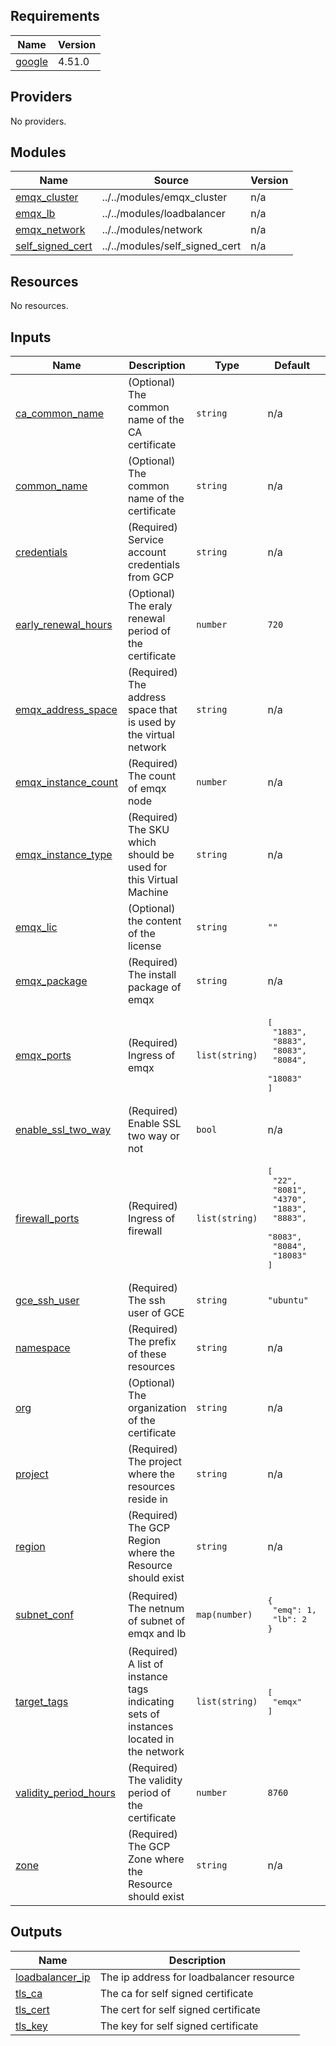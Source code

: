 <!-- BEGIN_TF_DOCS -->
## Requirements

| Name | Version |
|------|---------|
| <a name="requirement_google"></a> [google](#requirement\_google) | 4.51.0 |

## Providers

No providers.

## Modules

| Name | Source | Version |
|------|--------|---------|
| <a name="module_emqx_cluster"></a> [emqx\_cluster](#module\_emqx\_cluster) | ../../modules/emqx_cluster | n/a |
| <a name="module_emqx_lb"></a> [emqx\_lb](#module\_emqx\_lb) | ../../modules/loadbalancer | n/a |
| <a name="module_emqx_network"></a> [emqx\_network](#module\_emqx\_network) | ../../modules/network | n/a |
| <a name="module_self_signed_cert"></a> [self\_signed\_cert](#module\_self\_signed\_cert) | ../../modules/self_signed_cert | n/a |

## Resources

No resources.

## Inputs

| Name | Description | Type | Default | Required |
|------|-------------|------|---------|:--------:|
| <a name="input_ca_common_name"></a> [ca\_common\_name](#input\_ca\_common\_name) | (Optional) The common name of the CA certificate | `string` | n/a | yes |
| <a name="input_common_name"></a> [common\_name](#input\_common\_name) | (Optional) The common name of the certificate | `string` | n/a | yes |
| <a name="input_credentials"></a> [credentials](#input\_credentials) | (Required) Service account credentials from GCP | `string` | n/a | yes |
| <a name="input_early_renewal_hours"></a> [early\_renewal\_hours](#input\_early\_renewal\_hours) | (Optional) The eraly renewal period of the certificate | `number` | `720` | no |
| <a name="input_emqx_address_space"></a> [emqx\_address\_space](#input\_emqx\_address\_space) | (Required) The address space that is used by the virtual network | `string` | n/a | yes |
| <a name="input_emqx_instance_count"></a> [emqx\_instance\_count](#input\_emqx\_instance\_count) | (Required) The count of emqx node | `number` | n/a | yes |
| <a name="input_emqx_instance_type"></a> [emqx\_instance\_type](#input\_emqx\_instance\_type) | (Required) The SKU which should be used for this Virtual Machine | `string` | n/a | yes |
| <a name="input_emqx_lic"></a> [emqx\_lic](#input\_emqx\_lic) | (Optional) the content of the license | `string` | `""` | no |
| <a name="input_emqx_package"></a> [emqx\_package](#input\_emqx\_package) | (Required) The install package of emqx | `string` | n/a | yes |
| <a name="input_emqx_ports"></a> [emqx\_ports](#input\_emqx\_ports) | (Required) Ingress of emqx | `list(string)` | <pre>[<br>  "1883",<br>  "8883",<br>  "8083",<br>  "8084",<br>  "18083"<br>]</pre> | no |
| <a name="input_enable_ssl_two_way"></a> [enable\_ssl\_two\_way](#input\_enable\_ssl\_two\_way) | (Required) Enable SSL two way or not | `bool` | n/a | yes |
| <a name="input_firewall_ports"></a> [firewall\_ports](#input\_firewall\_ports) | (Required) Ingress of firewall | `list(string)` | <pre>[<br>  "22",<br>  "8081",<br>  "4370",<br>  "1883",<br>  "8883",<br>  "8083",<br>  "8084",<br>  "18083"<br>]</pre> | no |
| <a name="input_gce_ssh_user"></a> [gce\_ssh\_user](#input\_gce\_ssh\_user) | (Required) The ssh user of GCE | `string` | `"ubuntu"` | no |
| <a name="input_namespace"></a> [namespace](#input\_namespace) | (Required) The prefix of these resources | `string` | n/a | yes |
| <a name="input_org"></a> [org](#input\_org) | (Optional) The organization of the certificate | `string` | n/a | yes |
| <a name="input_project"></a> [project](#input\_project) | (Required) The project where the resources reside in | `string` | n/a | yes |
| <a name="input_region"></a> [region](#input\_region) | (Required) The GCP Region where the Resource should exist | `string` | n/a | yes |
| <a name="input_subnet_conf"></a> [subnet\_conf](#input\_subnet\_conf) | (Required) The netnum of subnet of emqx and lb | `map(number)` | <pre>{<br>  "emq": 1,<br>  "lb": 2<br>}</pre> | no |
| <a name="input_target_tags"></a> [target\_tags](#input\_target\_tags) | (Required) A list of instance tags indicating sets of instances located in the network | `list(string)` | <pre>[<br>  "emqx"<br>]</pre> | no |
| <a name="input_validity_period_hours"></a> [validity\_period\_hours](#input\_validity\_period\_hours) | (Required) The validity period of the certificate | `number` | `8760` | no |
| <a name="input_zone"></a> [zone](#input\_zone) | (Required) The GCP Zone where the Resource should exist | `string` | n/a | yes |

## Outputs

| Name | Description |
|------|-------------|
| <a name="output_loadbalancer_ip"></a> [loadbalancer\_ip](#output\_loadbalancer\_ip) | The ip address for loadbalancer resource |
| <a name="output_tls_ca"></a> [tls\_ca](#output\_tls\_ca) | The ca for self signed certificate |
| <a name="output_tls_cert"></a> [tls\_cert](#output\_tls\_cert) | The cert for self signed certificate |
| <a name="output_tls_key"></a> [tls\_key](#output\_tls\_key) | The key for self signed certificate |
<!-- END_TF_DOCS -->